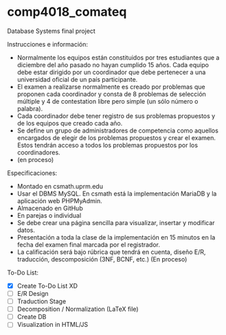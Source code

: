 # comp4018_comateq
Database Systems final project

Instrucciones e información:
- Normalmente los equipos están constituidos por tres estudiantes que a diciembre del año pasado no hayan cumplido 15 años. Cada equipo debe estar dirigido por un coordinador que debe pertenecer a una universidad oficial de un país participante. 
- El examen a realizarse normalmente es creado por problemas que proponen cada coordinador y consta de 8 problemas de selección múltiple y 4 de contestation libre pero simple (un sólo número o palabra).
- Cada coordinador debe tener registro de sus problemas propuestos y de los equipos que creado cada año.
- Se define un grupo de administradores de competencia como aquellos encargados de elegir de los problemas propuestos y crear el examen. Estos tendrán acceso a todos los problemas propuestos por los coordinadores.
- (en proceso)

Especificaciones:
- Montado en csmath.uprm.edu
- Usar el DBMS MySQL. En csmath está la implementación MariaDB y la aplicación web PHPMyAdmin. 
- Almacenado en GitHub
- En parejas o individual
- Se debe crear una página sencilla para visualizar, insertar y modificar datos. 
- Presentación a toda la clase de la implementación en 15 minutos en la fecha del examen final marcada por el registrador. 
- La calificación será bajo rúbrica que tendrá en cuenta, diseño E/R, traducción, descomposición (3NF, BCNF, etc.) (En proceso)

To-Do List:
- [x] Create To-Do List XD
- [ ] E/R Design
- [ ] Traduction Stage
- [ ] Decomposition / Normalization (LaTeX file)
- [ ] Create DB
- [ ] Visualization in HTML/JS 

